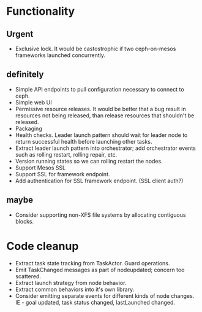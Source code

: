 # Functionality

## Urgent

- Exclusive lock. It would be castostrophic if two ceph-on-mesos frameworks launched concurrently.

## definitely

- Simple API endpoints to pull configuration necessary to connect to ceph.
- Simple web UI
- Permissive resource releases. It would be better that a bug result in resources not being released, than release
  resources that shouldn't be released.
- Packaging
- Health checks. Leader launch pattern should wait for leader node to return successful health before launching other
  tasks.
- Extract leader launch pattern into orchestrator; add orchestrator events such as rolling restart, rolling repair, etc.
- Version running states so we can rolling restart the nodes.
- Support Mesos SSL
- Support SSL for framework endpoint.
- Add authentication for SSL framework endpoint. (SSL client auth?)

## maybe

- Consider supporting non-XFS file systems by allocating contiguous blocks.

# Code cleanup

- Extract task state tracking from TaskActor. Guard operations.
- Emit TaskChanged messages as part of nodeupdated; concern too scattered.
- Extract launch strategy from node behavior.
- Extract common behaviors into it's own library.
- Consider emitting separate events for different kinds of node changes. IE - goal updated, task status changed,
  lastLaunched changed.

